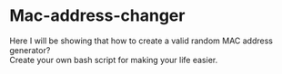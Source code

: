 # Mac-address-changer
Here I will be showing that how to create a valid random MAC address generator?  
Create your own bash script for making your life easier.

